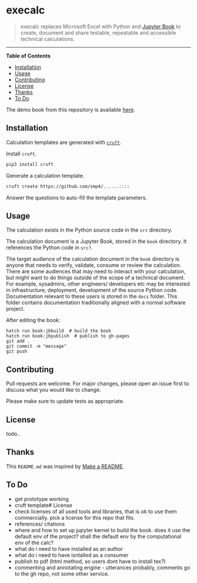 # execalc

> execalc replaces Microsoft Excel with Python and [Jupyter Book](https://jupyterbook.org) to create, document and share testable, repeatable and accessible technical calculations.

-----

**Table of Contents**

- [Installation](#installation)
- [Usage](#usage)
- [Contributing](#contributing)
- [License](#license)
- [Thanks](#thanks)
- [To Do](#todo)

The demo book from this repository is available [here](https://smp4.github.io/execalc/).

## Installation

Calculation templates are generated with [`cruft`](https://cruft.github.io/cruft/).

Install `cruft`.

```bash
pip3 install cruft
```

Generate a calculation template.

```bash
cruft create https://github.com/smp4/......::::
```

Answer the questions to auto-fill the template parameters.


## Usage

The calculation exists in the Python source code in the `src` directory.

The calculation document is a Jupyter Book, stored in the `book` directory. It references the Python code in `src?`.

The target audience of the calculation document in the `book` directory is anyone that needs to verify, validate, consume or review the calculation. There are some audiences that may need to interact with your calculation, but might want to do things outside of the scope of a technical document. For example, sysadmins, other engineers/ developers etc may be interested in infrastructure, deployment, development of the source Python code. Documentation relevant to these users is stored in the `docs` folder. This folder contains documentation traditionally aligned with a normal software project.

After editing the book:

```console
hatch run book:jbbuild  # build the book
hatch run book:jbpublish  # publish to gh-pages
git add .
git commit -m "message"
git push
```

## Contributing

Pull requests are welcome. For major changes, please open an issue first to discuss what you would like to change.

Please make sure to update tests as appropriate.


## License

todo..


## Thanks

This `README.md` was inspired by [Make a README](https://www.makeareadme.com/).


## To Do

* get prototype working
* cruft template# License
* check licenses of all used tools and libraries, that is ok to use them commercially. pick a license for this repo that fits.
* references/ citations
* where and how to set up jupyter kernel to build the book. does it use the default env of the project? shall the default env by the computational env of the calc?
* what do i need to have installed as an author
* what do i need to have isntalled as a consumer
* publish to pdf (html method, so users dont have to install tex?)
* commenting and annotating engine - utterances probably, comments go to the gh repo, not some other service.
